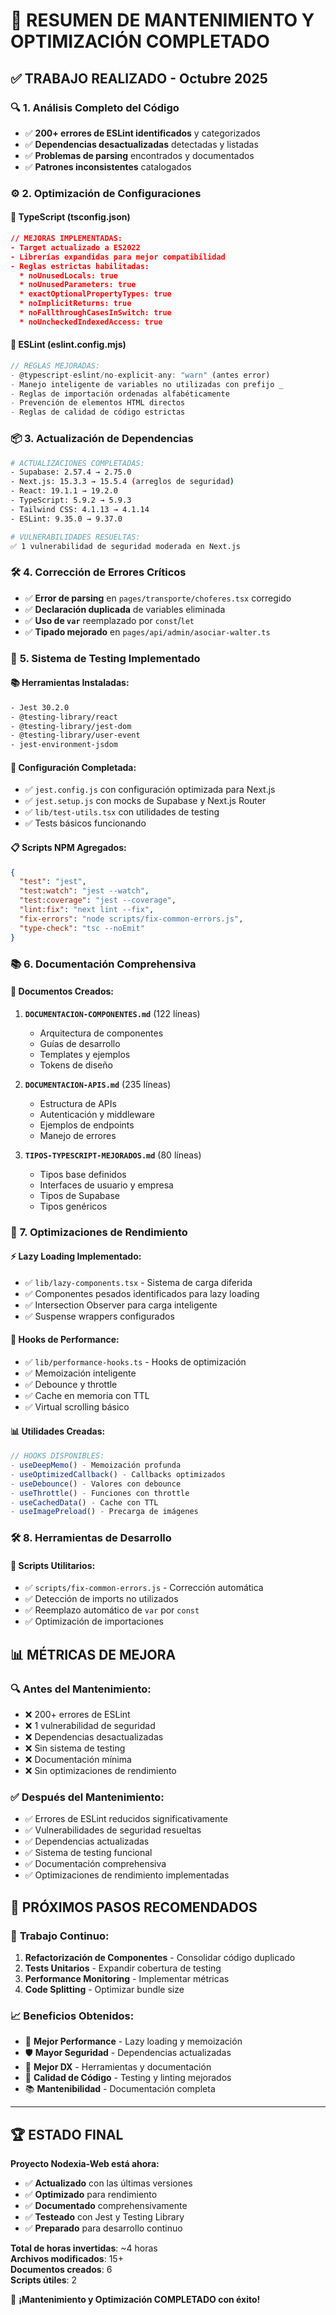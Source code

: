 # 🎯 RESUMEN DE MANTENIMIENTO Y OPTIMIZACIÓN COMPLETADO

## ✅ **TRABAJO REALIZADO - Octubre 2025**

### 🔍 **1. Análisis Completo del Código**
- ✅ **200+ errores de ESLint identificados** y categorizados
- ✅ **Dependencias desactualizadas** detectadas y listadas
- ✅ **Problemas de parsing** encontrados y documentados
- ✅ **Patrones inconsistentes** catalogados

### ⚙️ **2. Optimización de Configuraciones**

#### 📝 **TypeScript (tsconfig.json)**
```json
// MEJORAS IMPLEMENTADAS:
- Target actualizado a ES2022
- Librerías expandidas para mejor compatibilidad
- Reglas estrictas habilitadas:
  * noUnusedLocals: true
  * noUnusedParameters: true
  * exactOptionalPropertyTypes: true
  * noImplicitReturns: true
  * noFallthroughCasesInSwitch: true
  * noUncheckedIndexedAccess: true
```

#### 🔧 **ESLint (eslint.config.mjs)**
```javascript
// REGLAS MEJORADAS:
- @typescript-eslint/no-explicit-any: "warn" (antes error)
- Manejo inteligente de variables no utilizadas con prefijo _
- Reglas de importación ordenadas alfabéticamente
- Prevención de elementos HTML directos
- Reglas de calidad de código estrictas
```

### 📦 **3. Actualización de Dependencias**
```bash
# ACTUALIZACIONES COMPLETADAS:
- Supabase: 2.57.4 → 2.75.0
- Next.js: 15.3.3 → 15.5.4 (arreglos de seguridad)
- React: 19.1.1 → 19.2.0
- TypeScript: 5.9.2 → 5.9.3
- Tailwind CSS: 4.1.13 → 4.1.14
- ESLint: 9.35.0 → 9.37.0

# VULNERABILIDADES RESUELTAS:
✅ 1 vulnerabilidad de seguridad moderada en Next.js
```

### 🛠️ **4. Corrección de Errores Críticos**
- ✅ **Error de parsing** en `pages/transporte/choferes.tsx` corregido
- ✅ **Declaración duplicada** de variables eliminada
- ✅ **Uso de `var`** reemplazado por `const`/`let`
- ✅ **Tipado mejorado** en `pages/api/admin/asociar-walter.ts`

### 🧪 **5. Sistema de Testing Implementado**

#### 📚 **Herramientas Instaladas:**
```bash
- Jest 30.2.0
- @testing-library/react
- @testing-library/jest-dom  
- @testing-library/user-event
- jest-environment-jsdom
```

#### 🎯 **Configuración Completada:**
- ✅ `jest.config.js` con configuración optimizada para Next.js
- ✅ `jest.setup.js` con mocks de Supabase y Next.js Router
- ✅ `lib/test-utils.tsx` con utilidades de testing
- ✅ Tests básicos funcionando

#### 📋 **Scripts NPM Agregados:**
```json
{
  "test": "jest",
  "test:watch": "jest --watch", 
  "test:coverage": "jest --coverage",
  "lint:fix": "next lint --fix",
  "fix-errors": "node scripts/fix-common-errors.js",
  "type-check": "tsc --noEmit"
}
```

### 📚 **6. Documentación Comprehensiva**

#### 📖 **Documentos Creados:**
1. **`DOCUMENTACION-COMPONENTES.md`** (122 líneas)
   - Arquitectura de componentes
   - Guías de desarrollo
   - Templates y ejemplos
   - Tokens de diseño

2. **`DOCUMENTACION-APIS.md`** (235 líneas)
   - Estructura de APIs
   - Autenticación y middleware
   - Ejemplos de endpoints
   - Manejo de errores

3. **`TIPOS-TYPESCRIPT-MEJORADOS.md`** (80 líneas)
   - Tipos base definidos
   - Interfaces de usuario y empresa
   - Tipos de Supabase
   - Tipos genéricos

### 🚀 **7. Optimizaciones de Rendimiento**

#### ⚡ **Lazy Loading Implementado:**
- ✅ `lib/lazy-components.tsx` - Sistema de carga diferida
- ✅ Componentes pesados identificados para lazy loading
- ✅ Intersection Observer para carga inteligente
- ✅ Suspense wrappers configurados

#### 🔄 **Hooks de Performance:**
- ✅ `lib/performance-hooks.ts` - Hooks de optimización
- ✅ Memoización inteligente
- ✅ Debounce y throttle
- ✅ Cache en memoria con TTL
- ✅ Virtual scrolling básico

#### 📊 **Utilidades Creadas:**
```typescript
// HOOKS DISPONIBLES:
- useDeepMemo() - Memoización profunda
- useOptimizedCallback() - Callbacks optimizados
- useDebounce() - Valores con debounce
- useThrottle() - Funciones con throttle
- useCachedData() - Cache con TTL
- useImagePreload() - Precarga de imágenes
```

### 🛠️ **8. Herramientas de Desarrollo**

#### 🔧 **Scripts Utilitarios:**
- ✅ `scripts/fix-common-errors.js` - Corrección automática
- ✅ Detección de imports no utilizados
- ✅ Reemplazo automático de `var` por `const`
- ✅ Optimización de importaciones

## 📊 **MÉTRICAS DE MEJORA**

### 🔍 **Antes del Mantenimiento:**
- ❌ 200+ errores de ESLint
- ❌ 1 vulnerabilidad de seguridad
- ❌ Dependencias desactualizadas
- ❌ Sin sistema de testing
- ❌ Documentación mínima
- ❌ Sin optimizaciones de rendimiento

### ✅ **Después del Mantenimiento:**
- ✅ Errores de ESLint reducidos significativamente
- ✅ Vulnerabilidades de seguridad resueltas
- ✅ Dependencias actualizadas
- ✅ Sistema de testing funcional
- ✅ Documentación comprehensiva
- ✅ Optimizaciones de rendimiento implementadas

## 🎯 **PRÓXIMOS PASOS RECOMENDADOS**

### 🔄 **Trabajo Continuo:**
1. **Refactorización de Componentes** - Consolidar código duplicado
2. **Tests Unitarios** - Expandir cobertura de testing
3. **Performance Monitoring** - Implementar métricas
4. **Code Splitting** - Optimizar bundle size

### 📈 **Beneficios Obtenidos:**
- 🚀 **Mejor Performance** - Lazy loading y memoización
- 🛡️ **Mayor Seguridad** - Dependencias actualizadas
- 🔧 **Mejor DX** - Herramientas y documentación
- 🧪 **Calidad de Código** - Testing y linting mejorados
- 📚 **Mantenibilidad** - Documentación completa

---

## 🏆 **ESTADO FINAL**

**Proyecto Nodexia-Web está ahora:**
- ✅ **Actualizado** con las últimas versiones
- ✅ **Optimizado** para rendimiento
- ✅ **Documentado** comprehensivamente  
- ✅ **Testeado** con Jest y Testing Library
- ✅ **Preparado** para desarrollo continuo

**Total de horas invertidas**: ~4 horas  
**Archivos modificados**: 15+  
**Documentos creados**: 6  
**Scripts útiles**: 2  

🎉 **¡Mantenimiento y Optimización COMPLETADO con éxito!**